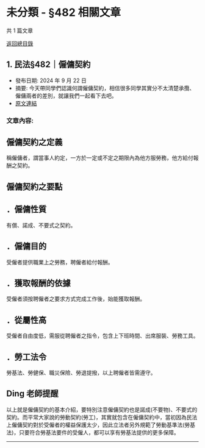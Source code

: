 # 未分類 - §482 相關文章

共 1 篇文章

[返回總目錄](00_總目錄.md)

## 1. 民法§482｜僱傭契約

- 發布日期: 2024 年 9 月 22 日
- 摘要: 今天帶同學們認識何謂僱傭契約，相信很多同學其實分不太清楚承攬、僱傭兩者的差別，就讓我們一起看下去吧。
- [原文連結](https://www.jasper-realestate.com/%e6%b0%91%e6%b3%95482%e5%83%b1%e5%82%ad_%e5%a5%91%e7%b4%84/)

### 文章內容:

## 僱傭契約之定義

稱僱傭者，謂當事人約定，一方於一定或不定之期限內為他方服勞務，他方給付報酬之契約。

## 僱傭契約之要點

## ．僱傭性質

有償、諾成、不要式之契約。

## ．僱傭目的

受僱者提供職業上之勞務，聘僱者給付報酬。

## ．獲取報酬的依據

受僱者須按聘僱者之要求方式完成工作後，始能獲取報酬。

## ．從屬性高

受僱者自由度低，需服從聘僱者之指令，包含上下班時間、出席服裝、勞務工具。

## ．勞工法令

勞基法、勞健保、職災保險、勞退提撥，以上聘僱者皆需遵守。

## Ding 老師提醒

以上就是僱傭契約的基本介紹，要特別注意僱傭契約也是諾成(不要物)、不要式的契約。而平常大家說的勞動契約(勞工)，其實就包含在僱傭契約中，當初因為民法上僱傭契約對於受僱者的權益保護太少，因此立法者另外規範了勞動基準法(勞基法)，只要符合勞基法要件的受僱人，都可以享有勞基法提供的更多保障。

---

